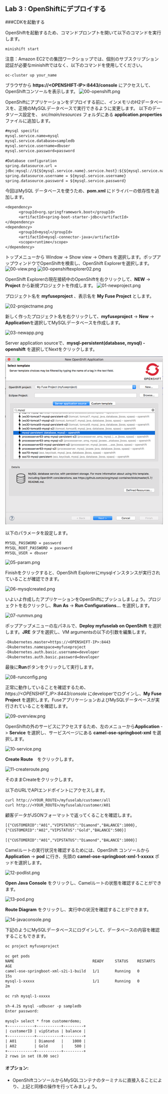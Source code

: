 ## Lab 3 : OpenShiftにデプロイする

###CDKを起動する

OpenShiftを起動するため、コマンドプロンプトを開いて以下のコマンドを実行します。

```
minishift start
```

注意：Amazon EC2での集団ワークショップでは、個別のサブスクリプション認証が必要なminishiftではなく、以下のコマンドを使用してください。
```
oc-cluster up your_name
```

ブラウザから **https://&lt;OPENSHIFT-IP&gt;:8443/console** にアクセスして、OpenShiftコンソールを表示します。 
![00-openshift.png](./img/00-openshift.png)


OpenShiftにアプリケーションをデプロイする前に、インメモリのH2データベースを、正規のMySQLデータベースで実行できるように変更します。
以下のデータソース設定を、 *src/main/resources* フォルダにある **application.properties** ファイルに追加します。

```
#mysql specific
mysql.service.name=mysql
mysql.service.database=sampledb
mysql.service.username=dbuser
mysql.service.password=password

#Database configuration
spring.datasource.url = jdbc:mysql://${${mysql.service.name}.service.host}:${${mysql.service.name}.service.port}/${mysql.service.database}
spring.datasource.username = ${mysql.service.username}
spring.datasource.password = ${mysql.service.password}
```

今回はMySQL データベースを使うため、**pom.xml** にドライバーの依存性を追加します。

```
<dependency>
      <groupId>org.springframework.boot</groupId>
      <artifactId>spring-boot-starter-jdbc</artifactId>
</dependency>
<dependency>
      <groupId>mysql</groupId>
      <artifactId>mysql-connector-java</artifactId>
      <scope>runtime</scope>
</dependency>
```


トップメニューから Window -> Show view -> Others を選択します。ポップアップウィンドウでOpenShiftを検索し、OpenShift Explorerを選択します。
![00-view.png](./img/00-view.png)
![00-openshiftexplorer02.png](./img/00-openshiftexplorer.png)

OpenShift Explorerの現在接続中のOpenShiftを右クリックして、**NEW** -> **Project** から新規プロジェクトを作成します。
![01-newproject.png](./img/01-newproject.png)

プロジェクト名を **myfuseproject** 、表示名を **My Fuse Project** とします。

![02-projectname.png](./img/02-projectname.png)

新しく作ったプロジェクト名を右クリックして、**myfuseproject** -> **New** -> **Application**を選択してMySQLデータベースを作成します。

![03-newapp.png](./img/03-newapp.png)

Server application sourceで、**mysql-persistent(database, mysql) - openshift** を選択してNextをクリックします。

![04-mysql.png](./img/04-mysql.png)

以下のパラメータを設定します。

```
MYSQL_PASSWORD = password
MYSQL_ROOT_PASSWORD = password
MYSQL_USER = dbuser
```
![05-param.png](./img/05-param.png)

Finishをクリックすると、OpenShift Explorerにmysqlインスタンスが実行されていることが確認できます。

![06-mysqlcreated.png](./img/06-mysqlcreated.png)

いよいよ作成したアプリケーションをOpenShiftにプッシュしましょう。プロジェクトを右クリックし、**Run As** -> **Run Configurations...** を選択します。

![07-runmvn.png](./img/07-runmvn.png)

ポップアップメニューの左パネルで、**Deploy myfuselab on OpenShift** を選択します。**JRE** タブを選択し、VM argumentsの以下の引数を編集します。
```
-Dkubernetes.master=https://<OPENSHIFT-IP>:8443
-Dkubernetes.namespace=myfuseproject
-Dkubernetes.auth.basic.username=developer
-Dkubernetes.auth.basic.password=developer
```
最後に**Run**ボタンをクリックして実行します。

![08-runconfig.png](./img/08-runconfig.png)

正常に動作していることを確認するため、 *https://<OPENSHIFT_IP>:8443/console* にdeveloperでログインし、**My Fuse Project** を選択します。FuseアプリケーションおよびMySQLデータベースが実行されていることを確認します。

![09-overview.png](./img/09-overview.png)

OpenShiftの外のサービスにアクセスするため、左のメニューから**Application** -> **Service** を選択し、サービスページにある **camel-ose-springboot-xml** を選択します。

![10-service.png](./img/10-service.png)

**Create Route**　をクリックします。

![11-createroute.png](./img/11-createroute.png)

そのままCreateをクリックします。

以下のURLでAPIエンドポイントにアクセスします。

```
curl http://<YOUR_ROUTE>/myfuselab/customer/all
curl http://<YOUR_ROUTE>/myfuselab/customer/A01
```

顧客データがJSONフォーマットで返ってくることを確認します。
```
[{"CUSTOMERID":"A01","VIPSTATUS":"Diamond","BALANCE":1000},{"CUSTOMERID":"A02","VIPSTATUS":"Gold","BALANCE":500}]

[{"CUSTOMERID":"A01","VIPSTATUS":"Diamond","BALANCE":1000}]
```
Camelルートの実行状況を確認するためには、OpenShift コンソールから**Application** -&gt; **pod** に行き、先頭の **camel-ose-springboot-xml-1-xxxxx** ポッドを選択します。

![12-podlist.png](./img/12-podlist.png)

**Open Java Console** をクリックし、Camelルートの状態を確認することができます。

![13-pod.png](./img/13-pod.png)

**Route Diagram** をクリックし、実行中の状況を確認することができます。

![14-javaconsole.png](./img/14-javaconsole.png)

下記のようにMySQLデータベースにログインして、データベースの内容を確認することもできます。

```
oc project myfuseproject

oc get pods
NAME                                   READY     STATUS    RESTARTS   AGE
camel-ose-springboot-xml-s2i-1-build   1/1       Running   0          15s
mysql-1-xxxxx                          1/1       Running   0          2m

oc rsh mysql-1-xxxxx

sh-4.2$ mysql -udbuser -p sampledb
Enter password: 

mysql> select * from customerdemo;
+------------+-----------+---------+
| customerID | vipStatus | balance |
+------------+-----------+---------+
| A01        | Diamond   |    1000 |
| A02        | Gold      |     500 |
+------------+-----------+---------+
2 rows in set (0.00 sec)
```

#### オプション:
* OpenShiftコンソールからMySQLコンテナのターミナルに直接入ることにより、上記と同様の操作を行ってみましょう。
